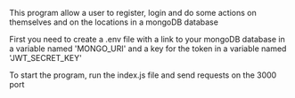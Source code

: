 This program allow a user to register, login and do some actions on themselves and on the locations in a mongoDB database

First you need to create a .env file with a link to your mongoDB database in a variable named 'MONGO_URI'
and a key for the token in a variable named 'JWT_SECRET_KEY'

To start the program, run the index.js file and send requests on the 3000 port


